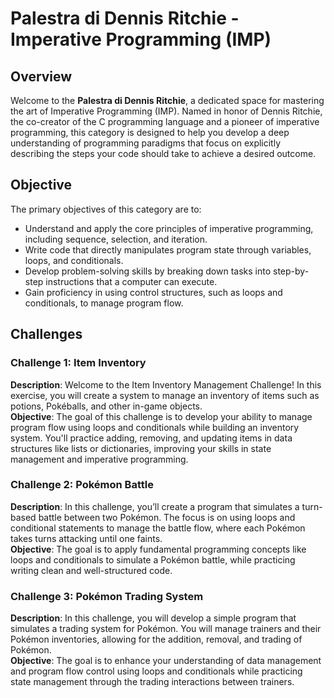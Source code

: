 # Palestra di Dennis Ritchie - Imperative Programming (IMP)

## Overview
Welcome to the **Palestra di Dennis Ritchie**, a dedicated space for mastering the art of Imperative Programming (IMP). Named in honor of Dennis Ritchie, the co-creator of the C programming language and a pioneer of imperative programming, this category is designed to help you develop a deep understanding of programming paradigms that focus on explicitly describing the steps your code should take to achieve a desired outcome.

## Objective
The primary objectives of this category are to:
- Understand and apply the core principles of imperative programming, including sequence, selection, and iteration.
- Write code that directly manipulates program state through variables, loops, and conditionals.
- Develop problem-solving skills by breaking down tasks into step-by-step instructions that a computer can execute.
- Gain proficiency in using control structures, such as loops and conditionals, to manage program flow.

## Challenges

### Challenge 1: Item Inventory
**Description**: Welcome to the Item Inventory Management Challenge! In this exercise, you will create a system to manage an inventory of items such as potions, Pokéballs, and other in-game objects.  
**Objective**: The goal of this challenge is to develop your ability to manage program flow using loops and conditionals while building an inventory system. You'll practice adding, removing, and updating items in data structures like lists or dictionaries, improving your skills in state management and imperative programming.

### Challenge 2: Pokémon Battle
**Description**: In this challenge, you’ll create a program that simulates a turn-based battle between two Pokémon. The focus is on using loops and conditional statements to manage the battle flow, where each Pokémon takes turns attacking until one faints.  
**Objective**: The goal is to apply fundamental programming concepts like loops and conditionals to simulate a Pokémon battle, while practicing writing clean and well-structured code.

### Challenge 3: Pokémon Trading System
**Description**: In this challenge, you will develop a simple program that simulates a trading system for Pokémon. You will manage trainers and their Pokémon inventories, allowing for the addition, removal, and trading of Pokémon.  
**Objective**: The goal is to enhance your understanding of data management and program flow control using loops and conditionals while practicing state management through the trading interactions between trainers.
